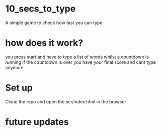 # 10_secs_to_type

A simple game to check how fast you can type

# how does it work?

you press start and have to type a list of words whilst a countdown is running
if the countdown is over you have your final score and cant type anymore

# Set up

Clone the repo and open the scr/index.html in the browser

# future updates

